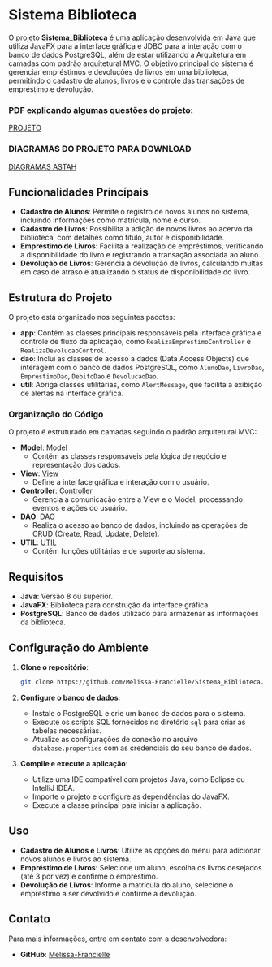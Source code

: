 # Sistema Biblioteca

O projeto **Sistema_Biblioteca** é uma aplicação desenvolvida em Java que utiliza JavaFX para a interface gráfica e JDBC para a interação com o banco de dados PostgreSQL, além de estar utilizando a Arquitetura em camadas com padrão arquitetural MVC. O objetivo principal do sistema é gerenciar empréstimos e devoluções de livros em uma biblioteca, permitindo o cadastro de alunos, livros e o controle das transações de empréstimo e devolução.

### PDF explicando algumas questões do projeto:
[PROJETO](https://github.com/Melissa-Francielle/Sistema_Biblioteca/blob/main/PROJETO%20FINAL%20-%20Trabalho%20descrição.pdf)

### DIAGRAMAS DO PROJETO PARA DOWNLOAD
[DIAGRAMAS ASTAH](https://github.com/Melissa-Francielle/Sistema_Biblioteca/blob/main/Diagramas_SisBilioteca.asta) 

## Funcionalidades Princípais

- **Cadastro de Alunos**: Permite o registro de novos alunos no sistema, incluindo informações como matrícula, nome e curso.
- **Cadastro de Livros**: Possibilita a adição de novos livros ao acervo da biblioteca, com detalhes como título, autor e disponibilidade.
- **Empréstimo de Livros**: Facilita a realização de empréstimos, verificando a disponibilidade do livro e registrando a transação associada ao aluno.
- **Devolução de Livros**: Gerencia a devolução de livros, calculando multas em caso de atraso e atualizando o status de disponibilidade do livro.

## Estrutura do Projeto

O projeto está organizado nos seguintes pacotes:

- **app**: Contém as classes principais responsáveis pela interface gráfica e controle de fluxo da aplicação, como `RealizaEmprestimoController` e `RealizaDevolucaoControl`.
- **dao**: Inclui as classes de acesso a dados (Data Access Objects) que interagem com o banco de dados PostgreSQL, como `AlunoDao`, `LivroDao`, `EmprestimoDao`, `DebitoDao` e `DevolucaoDao`.
- **util**: Abriga classes utilitárias, como `AlertMessage`, que facilita a exibição de alertas na interface gráfica.

### Organização do Código
O projeto é estruturado em camadas seguindo o padrão arquitetural MVC:

- **Model**: [Model](https://github.com/Melissa-Francielle/Sistema_Biblioteca/tree/main/src/main/java/modelo)
  - Contém as classes responsáveis pela lógica de negócio e representação dos dados.
- **View**: [View](https://github.com/Melissa-Francielle/Sistema_Biblioteca/tree/main/src/main/resources/app)
  - Define a interface gráfica e interação com o usuário.
- **Controller**: [Controller](https://github.com/Melissa-Francielle/Sistema_Biblioteca/tree/main/src/main/java/app)
  - Gerencia a comunicação entre a View e o Model, processando eventos e ações do usuário.
- **DAO**: [DAO](https://github.com/Melissa-Francielle/Sistema_Biblioteca/tree/main/src/main/java/dao)
  - Realiza o acesso ao banco de dados, incluindo as operações de CRUD (Create, Read, Update, Delete).
- **UTIL**: [UTIL](https://github.com/Melissa-Francielle/Sistema_Biblioteca/tree/main/src/main/java/util)
  - Contém funções utilitárias e de suporte ao sistema.

## Requisitos

- **Java**: Versão 8 ou superior.
- **JavaFX**: Biblioteca para construção da interface gráfica.
- **PostgreSQL**: Banco de dados utilizado para armazenar as informações da biblioteca.

## Configuração do Ambiente

1. **Clone o repositório**:

   ```bash
   git clone https://github.com/Melissa-Francielle/Sistema_Biblioteca.git
   ```

2. **Configure o banco de dados**:

   - Instale o PostgreSQL e crie um banco de dados para o sistema.
   - Execute os scripts SQL fornecidos no diretório `sql` para criar as tabelas necessárias.
   - Atualize as configurações de conexão no arquivo `database.properties` com as credenciais do seu banco de dados.

3. **Compile e execute a aplicação**:

   - Utilize uma IDE compatível com projetos Java, como Eclipse ou IntelliJ IDEA.
   - Importe o projeto e configure as dependências do JavaFX.
   - Execute a classe principal para iniciar a aplicação.

## Uso

- **Cadastro de Alunos e Livros**: Utilize as opções do menu para adicionar novos alunos e livros ao sistema.
- **Empréstimo de Livros**: Selecione um aluno, escolha os livros desejados (até 3 por vez) e confirme o empréstimo.
- **Devolução de Livros**: Informe a matrícula do aluno, selecione o empréstimo a ser devolvido e confirme a devolução.


## Contato

Para mais informações, entre em contato com a desenvolvedora:

- **GitHub**: [Melissa-Francielle](https://github.com/Melissa-Francielle)


